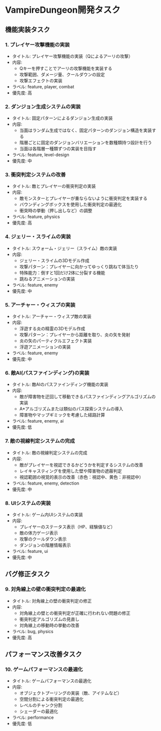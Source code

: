 # VampireDungeon開発タスク

## 機能実装タスク

### 1. プレイヤー攻撃機能の実装
- タイトル: プレイヤー攻撃機能の実装（Qによるアーリの攻撃）
- 内容:
  - Qキーを押すことでアーリの攻撃機能を実装する
  - 攻撃範囲、ダメージ量、クールダウンの設定
  - 攻撃エフェクトの実装
- ラベル: feature, player, combat
- 優先度: 高

### 2. ダンジョン生成システムの実装
- タイトル: 固定パターンによるダンジョン生成の実装
- 内容:
  - 当面はランダム生成ではなく、固定パターンのダンジョン構造を実装する
  - 階層ごとに固定のダンジョンバリエーションを数種類持つ設計を行う
  - 当面は各階層一種類ずつの実装を目指す
- ラベル: feature, level-design
- 優先度: 中

### 3. 衝突判定システムの改善
- タイトル: 敵とプレイヤーの衝突判定の実装
- 内容:
  - 敵モンスターとプレイヤーが重ならないように衝突判定を実装する
  - バウンディングボックスを使用した衝突判定の最適化
  - 衝突時の挙動（押し出しなど）の調整
- ラベル: feature, physics
- 優先度: 高

### 4. ジェリー・スライムの実装
- タイトル: スウォーム・ジェリー（スライム）敵の実装
- 内容:
  - ジェリー・スライムの3Dモデル作成
  - 攻撃パターン：プレイヤーに向かってゆっくり跳ねて体当たり
  - 特殊能力：倒すと1回だけ2体に分裂する機能
  - 跳ねるアニメーションの実装
- ラベル: feature, enemy
- 優先度: 中

### 5. アーチャー・ウィスプの実装
- タイトル: アーチャー・ウィスプ敵の実装
- 内容:
  - 浮遊する炎の精霊の3Dモデル作成
  - 攻撃パターン：プレイヤーから距離を取り、炎の矢を発射
  - 炎の矢のパーティクルエフェクト実装
  - 浮遊アニメーションの実装
- ラベル: feature, enemy
- 優先度: 中

### 6. 敵AI(パスファインディング)の実装
- タイトル: 敵AIのパスファインディング機能の実装
- 内容:
  - 敵が障害物を迂回して移動できるパスファインディングアルゴリズムの実装
  - A*アルゴリズムまたは類似のパス探索システムの導入
  - 障害物やマップギミックを考慮した経路計算
- ラベル: feature, enemy, ai
- 優先度: 低

### 7. 敵の視線判定システムの完成
- タイトル: 敵の視線判定システムの完成
- 内容:
  - 敵がプレイヤーを視認できるかどうかを判定するシステムの改善
  - レイキャスティングを使用した壁や障害物の遮蔽判定
  - 視認範囲の視覚的表示の改善（赤色：視認中、黄色：非視認中）
- ラベル: feature, enemy, detection
- 優先度: 中

### 8. UIシステムの実装
- タイトル: ゲーム内UIシステムの実装
- 内容:
  - プレイヤーのステータス表示（HP、経験値など）
  - 敵の体力ゲージ表示
  - 攻撃のクールダウン表示
  - ダンジョンの階層情報表示
- ラベル: feature, ui
- 優先度: 中

## バグ修正タスク

### 9. 対角線上の壁の衝突判定の最適化
- タイトル: 対角線上の壁の衝突判定の修正
- 内容:
  - 対角線上の壁との衝突判定が正確に行われない問題の修正
  - 衝突判定アルゴリズムの見直し
  - 対角線上の移動時の挙動の改善
- ラベル: bug, physics
- 優先度: 高

## パフォーマンス改善タスク

### 10. ゲームパフォーマンスの最適化
- タイトル: ゲームパフォーマンスの最適化
- 内容:
  - オブジェクトプーリングの実装（敵、アイテムなど）
  - 空間分割による衝突判定の最適化
  - レベルのチャンク分割
  - シェーダーの最適化
- ラベル: performance
- 優先度: 低
